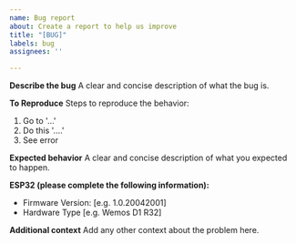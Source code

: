 ```yaml
---
name: Bug report
about: Create a report to help us improve
title: "[BUG]"
labels: bug
assignees: ''

---
```


**Describe the bug**
A clear and concise description of what the bug is.

**To Reproduce**
Steps to reproduce the behavior:
1. Go to '...'
2. Do this '....'
3. See error

**Expected behavior**
A clear and concise description of what you expected to happen.

**ESP32 (please complete the following information):**
 - Firmware Version: [e.g. 1.0.20042001]
 - Hardware Type [e.g. Wemos D1 R32]

**Additional context**
Add any other context about the problem here.
